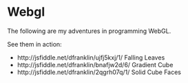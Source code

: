 Webgl
=====

The following are my adventures in programming WebGL.

See them in action:
<ul>
<li>http://jsfiddle.net/dfranklin/ujfj5kxj/1/    Falling Leaves</li>
<li>http://jsfiddle.net/dfranklin/bnafjw2d/6/    Gradient Cube</li>
<li>http://jsfiddle.net/dfranklin/2qgrh07q/1/    Solid Cube Faces</li>
</ul>
